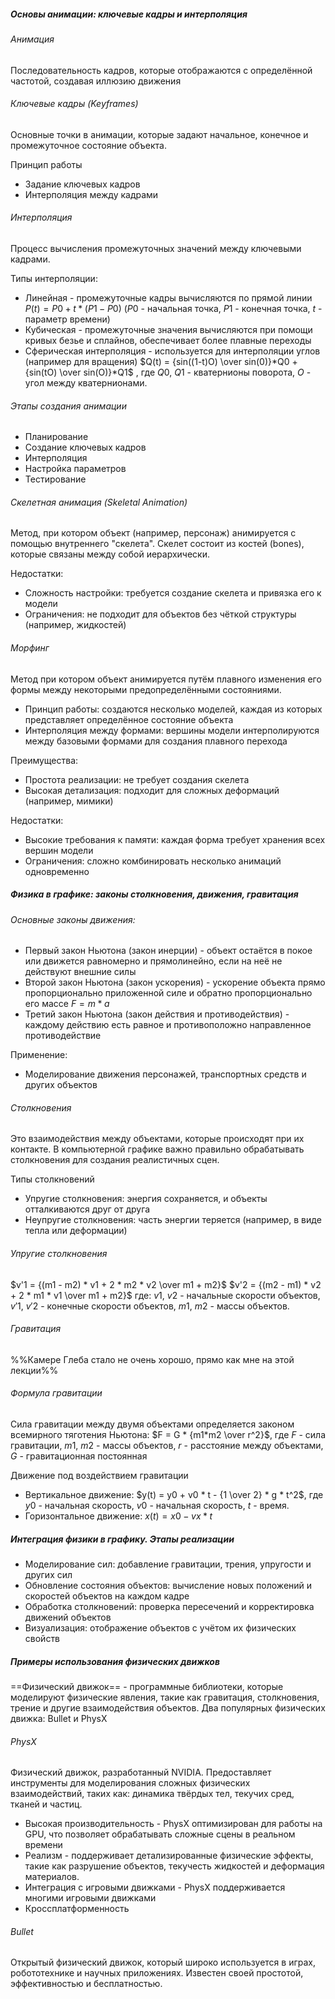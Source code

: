 ##### Основы анимации: ключевые кадры и интерполяция

###### Анимация
Последовательность кадров, которые отображаются с определённой частотой, создавая иллюзию движения
###### Ключевые кадры (Keyframes)
Основные точки в анимации, которые задают начальное, конечное и промежуточное состояние объекта.

Принцип работы
- Задание ключевых кадров
- Интерполяция между кадрами
###### Интерполяция
Процесс вычисления промежуточных значений между ключевыми кадрами.

Типы интерполяции:
- Линейная - промежуточные кадры вычисляются по прямой линии $P(t) = P0 + t*(P1 - P0)$ ($P0$ - начальная точка, $P1$ - конечная точка, $t$ - параметр времени)
- Кубическая - промежуточные значения вычисляются при помощи кривых безье и сплайнов, обеспечивает более плавные переходы
- Сферическая интерполяция - используется для интерполяции углов (например для вращения) $Q(t) = {sin((1-t)O) \over sin(0)}*Q0 + {sin(tO) \over sin(O)}*Q1$  , где $Q0$, $Q1$ - кватернионы поворота, $O$ - угол между кватернионами.

###### Этапы создания анимации
- Планирование
- Создание ключевых кадров
- Интерполяция
- Настройка параметров
- Тестирование
###### Скелетная анимация (Skeletal Animation)
Метод, при котором объект (например, персонаж) анимируется с помощью внутреннего "скелета". Скелет состоит из костей (bones), которые связаны между собой иерархически.

Недостатки:
- Сложность настройки: требуется создание скелета и привязка его к модели
- Ограничения: не подходит для объектов без чёткой структуры (например, жидкостей)

###### Морфинг
Метод при котором объект анимируется путём плавного изменения его формы между некоторыми предопределёнными состояниями.
- Принцип работы: создаются несколько моделей, каждая из которых представляет определённое состояние объекта
- Интерполяция между формами: вершины модели интерполируются между базовыми формами для создания плавного перехода

Преимущества:
- Простота реализации: не требует создания скелета
- Высокая детализация: подходит для сложных деформаций (например, мимики)

Недостатки:
- Высокие требования к памяти: каждая форма требует хранения всех вершин модели
- Ограничения: сложно комбинировать несколько анимаций одновременно

##### Физика в графике: законы столкновения, движения, гравитация

###### Основные законы движения:
- Первый закон Ньютона (закон инерции) - объект остаётся в покое или движется равномерно и прямолинейно, если на неё не действуют внешние силы
- Второй закон Ньютона (закон ускорения) - ускорение объекта прямо пропорционально приложенной силе и обратно пропорционально его массе $F = m*a$
- Третий закон Ньютона (закон действия и противодействия) - каждому действию есть равное и противоположно направленное противодействие

Применение:
- Моделирование движения персонажей, транспортных средств и других объектов

###### Столкновения
Это взаимодействия между объектами, которые происходят при их контакте. В компьютерной графике важно правильно обрабатывать столкновения для создания реалистичных сцен.

Типы столкновений
- Упругие столкновения: энергия сохраняется, и объекты отталкиваются друг от друга
- Неупругие столкновения: часть энергии теряется (например, в виде тепла или деформации)

###### Упругие столкновения

$v'1 = {(m1 - m2) * v1 + 2 * m2 * v2 \over m1 + m2}$
$v'2 = {(m2 - m1) * v2 + 2 * m1 * v1 \over m1 + m2}$
где: $v1$, $v2$ - начальные скорости объектов, $v'1$, $v'2$ - конечные скорости объектов, $m1$, $m2$ - массы объектов.
###### Гравитация
%%Камере Глеба стало не очень хорошо, прямо как мне на этой лекции%%
###### Формула гравитации
Сила гравитации между двумя объектами определяется законом всемирного тяготения Ньютона:
$F = G * {m1*m2 \over r^2}$, где $F$ - сила гравитации, $m1$, $m2$ - массы объектов, $r$ - расстояние между объектами, $G$ - гравитационная постоянная

Движение под воздействием гравитации
- Вертикальное движение:
	$y(t) = y0 + v0 * t - {1 \over 2} * g * t^2$, где $y0$ - начальная скорость, $v0$ - начальная скорость, $t$ - время.
- Горизонтальное движение:
	$x(t) = x0 - vx * t$
##### Интеграция физики в графику. Этапы реализации
- Моделирование сил: добавление гравитации, трения, упругости и других сил
- Обновление состояния объектов: вычисление новых положений и скоростей объектов на каждом кадре
- Обработка столкновений: проверка пересечений и корректировка движений объектов
- Визуализация: отображение объектов с учётом их физических свойств

##### Примеры использования физических движков
==Физический движок== - программные библиотеки, которые моделируют физические явления, такие как гравитация, столкновения, трение и другие взаимодействия объектов.
Два популярных физических движка: Bullet и PhysX
###### PhysX
Физический движок, разработанный NVIDIA. Предоставляет инструменты для моделирования сложных физических взаимодействий, таких как: динамика твёрдых тел, текучих сред, тканей и частиц.
- Высокая производительность - PhysX оптимизирован для работы на GPU, что позволяет обрабатывать сложные сцены в реальном времени
- Реализм - поддерживает детализированные физические эффекты, такие как разрушение объектов, текучесть жидкостей и деформация материалов.
- Интеграция с игровыми движками - PhysX поддерживается многими игровыми движками
- Кроссплатформенность
###### Bullet
Открытый физический движок, который широко используется в играх, робототехнике и научных приложениях. Известен своей простотой, эффективностью и бесплатностью.
